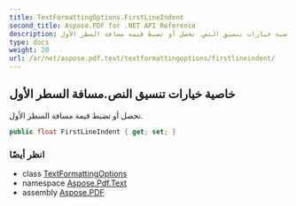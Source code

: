 ```yaml
---
title: TextFormattingOptions.FirstLineIndent
second_title: Aspose.PDF for .NET API Reference
description: خاصية خيارات تنسيق النص. تحصل أو تضبط قيمة مسافة السطر الأول
type: docs
weight: 20
url: /ar/net/aspose.pdf.text/textformattingoptions/firstlineindent/
---
```

## خاصية خيارات تنسيق النص.مسافة السطر الأول

تحصل أو تضبط قيمة مسافة السطر الأول.

```csharp
public float FirstLineIndent { get; set; }
```

### انظر أيضًا

* class [TextFormattingOptions](../)
* namespace [Aspose.Pdf.Text](../../../aspose.pdf.text/)
* assembly [Aspose.PDF](../../../)